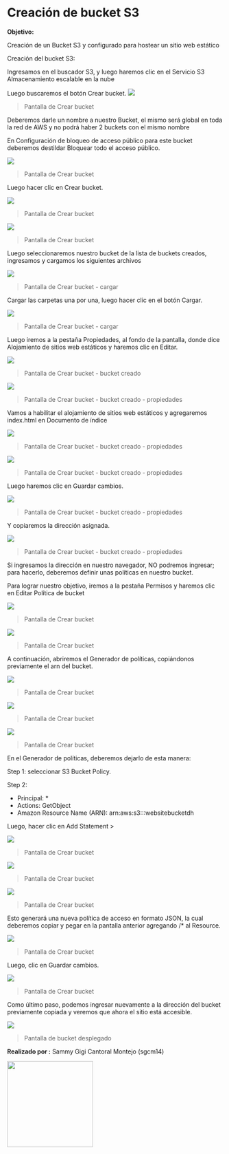 Creación de bucket S3
=========

**Objetivo:**

Creación de un Bucket S3 y configurado para hostear un sitio web estático

Creación del bucket S3:

Ingresamos en el buscador S3, y luego haremos clic en el Servicio S3 Almacenamiento escalable en la nube

Luego buscaremos el botón Crear bucket.
![](https://raw.githubusercontent.com/sgcm14/0523C02-infraestructura-I/main/BucketS3/Captura1.PNG)
> Pantalla de Crear bucket

Deberemos darle un nombre a nuestro Bucket, el mismo será global en toda la red de AWS y no podrá haber 2 buckets con el mismo nombre

En Configuración de bloqueo de acceso público para este bucket deberemos
destildar Bloquear todo el acceso público.

![](https://raw.githubusercontent.com/sgcm14/0523C02-infraestructura-I/main/BucketS3/Captura2.PNG)
> Pantalla de Crear bucket


Luego hacer clic en Crear bucket.

![](https://raw.githubusercontent.com/sgcm14/0523C02-infraestructura-I/main/BucketS3/Captura3.PNG)
> Pantalla de Crear bucket

![](https://raw.githubusercontent.com/sgcm14/0523C02-infraestructura-I/main/BucketS3/Captura4.PNG)
> Pantalla de Crear bucket

Luego seleccionaremos nuestro bucket de la lista de buckets creados, ingresamos y cargamos los siguientes archivos

![](https://raw.githubusercontent.com/sgcm14/0523C02-infraestructura-I/main/BucketS3/Captura5.PNG)
> Pantalla de Crear bucket - cargar

Cargar las carpetas una por una, luego hacer clic en el botón Cargar.

![](https://raw.githubusercontent.com/sgcm14/0523C02-infraestructura-I/main/BucketS3/Captura6.PNG)
> Pantalla de Crear bucket - cargar

Luego iremos a la pestaña Propiedades, al fondo de la pantalla, donde dice
Alojamiento de sitios web estáticos y haremos clic en Editar.

![](https://raw.githubusercontent.com/sgcm14/0523C02-infraestructura-I/main/BucketS3/Captura7.PNG)
> Pantalla de Crear bucket - bucket creado

![](https://raw.githubusercontent.com/sgcm14/0523C02-infraestructura-I/main/BucketS3/Captura8.PNG)
>  Pantalla de Crear bucket - bucket creado - propiedades

Vamos a habilitar el alojamiento de sitios web estáticos y agregaremos index.html en Documento de índice

![](https://raw.githubusercontent.com/sgcm14/0523C02-infraestructura-I/main/BucketS3/Captura9.PNG)
>  Pantalla de Crear bucket - bucket creado - propiedades

![](https://raw.githubusercontent.com/sgcm14/0523C02-infraestructura-I/main/BucketS3/Captura10.PNG)
>  Pantalla de Crear bucket - bucket creado - propiedades


Luego haremos clic en Guardar cambios.

![](https://raw.githubusercontent.com/sgcm14/0523C02-infraestructura-I/main/BucketS3/Captura11.PNG)
>  Pantalla de Crear bucket - bucket creado - propiedades


Y copiaremos la dirección asignada.

![](https://raw.githubusercontent.com/sgcm14/0523C02-infraestructura-I/main/BucketS3/Captura12.PNG)
>  Pantalla de Crear bucket - bucket creado - propiedades

Si ingresamos la dirección en nuestro navegador, NO podremos ingresar; para hacerlo, deberemos definir unas políticas en nuestro bucket.

Para lograr nuestro objetivo, iremos a la pestaña Permisos y haremos clic en Editar Política de bucket

![](https://raw.githubusercontent.com/sgcm14/0523C02-infraestructura-I/main/BucketS3/Captura13.PNG)
>  Pantalla de Crear bucket 

![](https://raw.githubusercontent.com/sgcm14/0523C02-infraestructura-I/main/BucketS3/Captura14.PNG)
>  Pantalla de Crear bucket 


A continuación, abriremos el Generador de políticas, copiándonos previamente el arn del bucket.

![](https://raw.githubusercontent.com/sgcm14/0523C02-infraestructura-I/main/BucketS3/Captura15.PNG)
>  Pantalla de Crear bucket 

![](https://raw.githubusercontent.com/sgcm14/0523C02-infraestructura-I/main/BucketS3/Captura16.PNG)
>  Pantalla de Crear bucket 

![](https://raw.githubusercontent.com/sgcm14/0523C02-infraestructura-I/main/BucketS3/Captura17.PNG)
>  Pantalla de Crear bucket 

En el Generador de políticas, deberemos dejarlo de esta manera:

Step 1: seleccionar S3 Bucket Policy.

Step 2:
- Principal: *
- Actions: GetObject
- Amazon Resource Name (ARN): arn:aws:s3:::websitebucketdh

Luego, hacer clic en Add Statement >

![](https://raw.githubusercontent.com/sgcm14/0523C02-infraestructura-I/main/BucketS3/Captura18.PNG)
>  Pantalla de Crear bucket 

![](https://raw.githubusercontent.com/sgcm14/0523C02-infraestructura-I/main/BucketS3/Captura19.PNG)
>  Pantalla de Crear bucket 

![](https://raw.githubusercontent.com/sgcm14/0523C02-infraestructura-I/main/BucketS3/Captura20.PNG)
>  Pantalla de Crear bucket 

Esto generará una nueva política de acceso en formato JSON, la cual deberemos copiar y pegar en la pantalla anterior agregando /* al Resource.

![](https://raw.githubusercontent.com/sgcm14/0523C02-infraestructura-I/main/BucketS3/Captura21.PNG)
>  Pantalla de Crear bucket 

Luego, clic en Guardar cambios.

![](https://raw.githubusercontent.com/sgcm14/0523C02-infraestructura-I/main/BucketS3/Captura23.PNG)
>  Pantalla de Crear bucket 

Como último paso, podemos ingresar nuevamente a la dirección del bucket
previamente copiada y veremos que ahora el sitio está accesible.

![](https://raw.githubusercontent.com/sgcm14/0523C02-infraestructura-I/main/BucketS3/Captura24.PNG)
>  Pantalla de bucket desplegado


**Realizado por :** Sammy Gigi Cantoral Montejo (sgcm14)

<img src ="https://raw.githubusercontent.com/sgcm14/sgcm14/main/sammy.jpg" width="200">